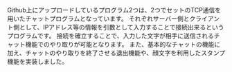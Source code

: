 Github上にアップロードしているプログラム2つは、2つでセットのTCP通信を用いたチャットプログラムとなっています。
それぞれサーバー側とクライアント側として、IPアドレス等の情報を引数として入力することで接続出来るというプログラムです。
接続を確立することで、入力した文字が相手に送信されるチャット機能でのやり取りが可能となります。
また、基本的なチャットの機能に加え、チャットのやり取りを終了させる退出機能や、顔文字を利用したスタンプ機能を実装しました。
